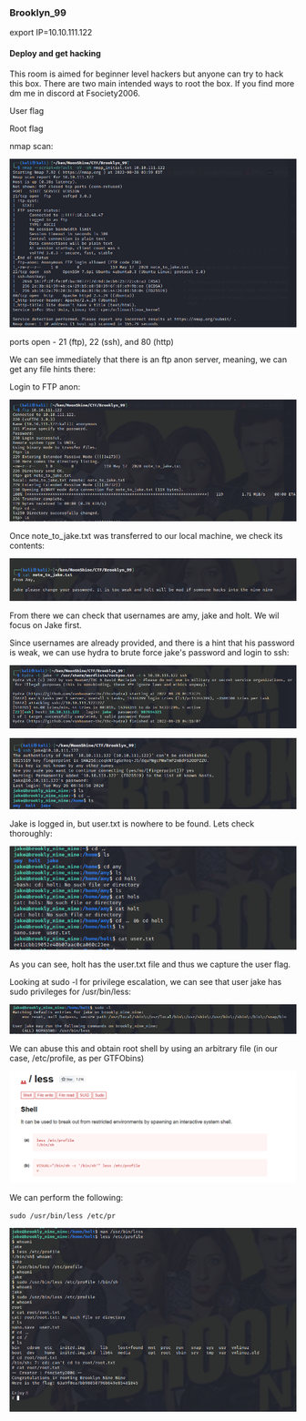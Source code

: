 ### Brooklyn_99

export IP=10.10.111.122


####  Deploy and get hacking

This room is aimed for beginner level hackers but anyone can try to hack this box. There are two main intended ways to root the box. If you find more dm me in discord at Fsociety2006.

User flag


Root flag

nmap scan:

![](../../img/Pasted%20image%2020220828040401.png)

ports open - 21 (ftp), 22 (ssh), and 80 (http)

We can see immediately that there is an ftp anon server, meaning, we can get any file hints there:

Login to FTP anon:

![](../../img/Pasted%20image%2020220828042434.png)

Once note_to_jake.txt was transferred to our local machine, we check its contents:

![](../../img/Pasted%20image%2020220828042518.png)

From there we can check that usernames are amy, jake and holt. We wil focus on Jake first.

Since usernames are already provided, and there is a hint that his password is weak, we can use hydra to brute force jake's password and login to ssh:

![](../../img/Pasted%20image%2020220828042649.png)

![](../../img/Pasted%20image%2020220828042701.png)

Jake is logged in, but user.txt is nowhere to be found. Lets check thoroughly:

![](../../img/Pasted%20image%2020220828042806.png)

As you can see, holt has the user.txt file and thus we capture the user flag.

Looking at sudo -l for privilege escalation, we can see that user jake has sudo privileges for /usr/bin/less:

![](../../img/Pasted%20image%2020220828042904.png)

We can abuse this and obtain root shell by using an arbitrary file (in our case, /etc/profile, as per GTFObins)

![](../../img/Pasted%20image%2020220828043011.png)

We can perform the following:

`sudo /usr/bin/less /etc/pr`

![](../../img/Pasted%20image%2020220828043042.png)










